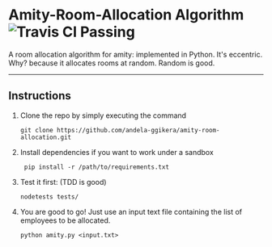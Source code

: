 # Amity-Room-Allocation Algorithm  ![Travis CI Passing](https://travis-ci.org/andela-ggikera/amity-room-allocation.svg?branch=master)

A room allocation algorithm for amity: implemented in Python.
It's eccentric. Why? because it allocates rooms at random. Random is good.

---

## Instructions

1. Clone the repo by simply executing the command

	`` git clone https://github.com/andela-ggikera/amity-room-allocation.git ``

2. Install dependencies if you want to work under a sandbox

	`` pip install -r /path/to/requirements.txt``

3. Test it first: (TDD is good)

	`` nodetests tests/ ``

4. You are good to go! Just use an input text file containing the list of employees to be allocated.

	`` python amity.py <input.txt> ``


